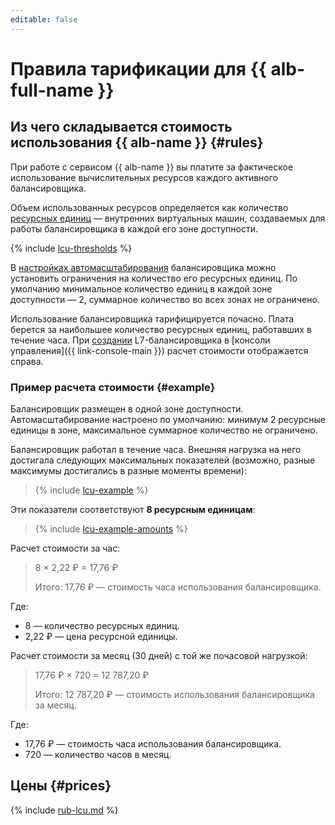 ```yaml
---
editable: false
---
```


# Правила тарификации для {{ alb-full-name }}

## Из чего складывается стоимость использования {{ alb-name }} {#rules}

При работе с сервисом {{ alb-name }} вы платите за фактическое использование вычислительных ресурсов каждого активного балансировщика.

Объем использованных ресурсов определяется как количество [ресурсных единиц](concepts/application-load-balancer.md#lcu-scaling) — внутренних виртуальных машин, создаваемых для работы балансировщика в каждой его зоне доступности.

{% include [lcu-thresholds](../_includes/application-load-balancer/lcu-thresholds.md) %}

В [настройках автомасштабирования](concepts/application-load-balancer.md#lcu-scaling-settings) балансировщика можно установить ограничения на количество его ресурсных единиц. По умолчанию минимальное количество единиц в каждой зоне доступности — 2, суммарное количество во всех зонах не ограничено.

Использование балансировщика тарифицируется почасно. Плата берется за наибольшее количество ресурсных единиц, работавших в течение часа. При [создании](operations/application-load-balancer-create.md) L7-балансировщика в [консоли управления]({{ link-console-main }}) расчет стоимости отображается справа.

### Пример расчета стоимости {#example}

Балансировщик размещен в одной зоне доступности. Автомасштабирование настроено по умолчанию: минимум 2 ресурсные единицы в зоне, максимальное суммарное количество не ограничено. 

Балансировщик работал в течение часа. Внешняя нагрузка на него достигала следующих максимальных показателей (возможно, разные максимумы достигались в разные моменты времени):

> {% include [lcu-example](../_includes/application-load-balancer/lcu-example.md) %}

Эти показатели соответствуют **8 ресурсным единицам**:

> {% include [lcu-example-amounts](../_includes/application-load-balancer/lcu-example-amounts.md) %}


Расчет стоимости за час: 
>8 × 2,22 ₽ = 17,76 ₽
>
>
>
>Итого: 17,76 ₽ — стоимость часа использования балансировщика.

Где:
* 8 — количество ресурсных единиц.
* 2,22 ₽ — цена ресурсной единицы.

Расчет стоимости за месяц (30 дней) с той же почасовой нагрузкой:
>17,76 ₽ × 720 = 12 787,20 ₽
>
>
>
>Итого: 12 787,20 ₽ — стоимость использования балансировщика за месяц.

Где:
* 17,76 ₽ — стоимость часа использования балансировщика.
* 720 — количество часов в месяц.
 


## Цены {#prices}



{% include [rub-lcu.md](../_pricing/application-load-balancer/rub-lcu.md) %}





